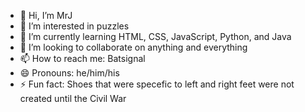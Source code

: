 - 👋 Hi, I’m MrJ
- 👀 I’m interested in puzzles
- 🌱 I’m currently learning HTML, CSS, JavaScript, Python, and Java
- 💞️ I’m looking to collaborate on anything and everything
- 📫 How to reach me: Batsignal
- 😄 Pronouns: he/him/his
- ⚡ Fun fact: Shoes that were specefic to left and right feet were not created until the Civil War
